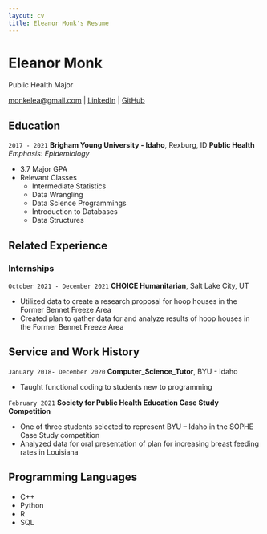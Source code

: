 ```yaml
---
layout: cv
title: Eleanor Monk's Resume
---
```

# Eleanor Monk
Public Health Major

<div id="webaddress">
<a href="monkelea@gmail.com">monkelea@gmail.com</a>
| <a href="https://www.linkedin.com/in/eleanor-monk-a5b820164/">LinkedIn</a>
| <a href="https://github.com/Monklaine">GitHub</a>
</div>

<!-- https://www.monique.tech/the-art-of-markdown -->

## Education

`2017 - 2021`
__Brigham Young University - Idaho__, Rexburg, ID
**Public Health**
*Emphasis: Epidemiology*

- 3.7 Major GPA
- Relevant Classes
  - Intermediate Statistics 
  - Data Wrangling
  - Data Science Programmings
  - Introduction to Databases
  - Data Structures

## Related Experience

### Internships

`October 2021 - December 2021`
__CHOICE Humanitarian__, Salt Lake City, UT

- Utilized data to create a research proposal for hoop houses in the Former Bennet Freeze Area
- Created plan to gather data for and analyze results of hoop houses in the Former Bennet Freeze Area


## Service and Work History

`January 2018- December 2020`
__Computer_Science_Tutor__, BYU - Idaho

- Taught functional coding to students new to programming

`February 2021`
__Society for Public Health Education Case Study Competition__
- One of three students selected to represent BYU – Idaho in the SOPHE Case Study competition    
- Analyzed data for oral presentation of plan for increasing breast feeding rates in Louisiana                                                        

## Programming Languages

- C++
- Python
- R
- SQL

<!-- ### Footer

Last updated: May 2013 -->



